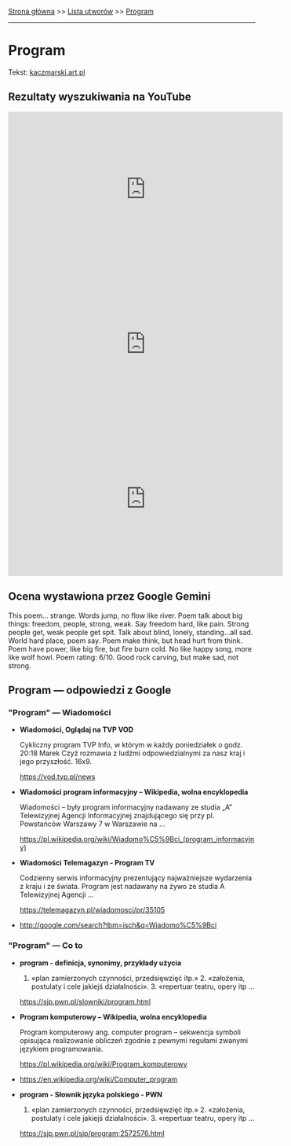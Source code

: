 [Strona główna](../index.md) >> [Lista utworów](../list.md) >> [Program](476.md)

---

# Program

Tekst: [kaczmarski.art.pl](https://www.kaczmarski.art.pl/tworczosc/wiersze/program/)

## Rezultaty wyszukiwania na YouTube

<iframe width="560" height="315" src="https://www.youtube.com/embed/uc1uz3tsMyk?si=IdontcarewhotheIRSsendsImnotpayingtaxes" title="YouTube video player" frameborder="0" allow="accelerometer; autoplay; clipboard-write; encrypted-media; gyroscope; picture-in-picture; web-share" referrerpolicy="strict-origin-when-cross-origin" allowfullscreen></iframe>

<iframe width="560" height="315" src="https://www.youtube.com/embed/39DQa6gExzc?si=IdontcarewhotheIRSsendsImnotpayingtaxes" title="YouTube video player" frameborder="0" allow="accelerometer; autoplay; clipboard-write; encrypted-media; gyroscope; picture-in-picture; web-share" referrerpolicy="strict-origin-when-cross-origin" allowfullscreen></iframe>

<iframe width="560" height="315" src="https://www.youtube.com/embed/j0f7V314JPk?si=IdontcarewhotheIRSsendsImnotpayingtaxes" title="YouTube video player" frameborder="0" allow="accelerometer; autoplay; clipboard-write; encrypted-media; gyroscope; picture-in-picture; web-share" referrerpolicy="strict-origin-when-cross-origin" allowfullscreen></iframe>

## Ocena wystawiona przez Google Gemini

This poem... strange. Words jump, no flow like river. Poem talk about big things: freedom, people, strong, weak. Say freedom hard, like pain. Strong people get, weak people get spit. Talk about blind, lonely, standing...all sad. World hard place, poem say. Poem make think, but head hurt from think. Poem have power, like big fire, but fire burn cold. No like happy song, more like wolf howl. Poem rating: 6/10. Good rock carving, but make sad, not strong.


## Program — odpowiedzi z Google

### "Program" — Wiadomości

- **Wiadomości, Oglądaj na TVP VOD**

    Cykliczny program TVP Info, w którym w każdy poniedziałek o godz. 20:18 Marek Czyż rozmawia z ludźmi odpowiedzialnymi za nasz kraj i jego przyszłość. 16x9. 

   <https://vod.tvp.pl/news>
- **Wiadomości program informacyjny – Wikipedia, wolna encyklopedia**

    Wiadomości – były program informacyjny nadawany ze studia „A” Telewizyjnej Agencji Informacyjnej znajdującego się przy pl. Powstańców Warszawy 7 w Warszawie na ... 

   <https://pl.wikipedia.org/wiki/Wiadomo%C5%9Bci_(program_informacyjny)>
- **Wiadomości  Telemagazyn - Program TV**

    Codzienny serwis informacyjny prezentujący najważniejsze wydarzenia z kraju i ze świata. Program jest nadawany na żywo ze studia A Telewizyjnej Agencji ... 

   <https://telemagazyn.pl/wiadomosci/pr/35105>
- <http://google.com/search?tbm=isch&q=Wiadomo%C5%9Bci>

### "Program" — Co to

- **program - definicja, synonimy, przykłady użycia**

    1. «plan zamierzonych czynności, przedsięwzięć itp.» 2. «założenia, postulaty i cele jakiejś działalności». 3. «repertuar teatru, opery itp ... 

   <https://sjp.pwn.pl/slowniki/program.html>
- **Program komputerowy – Wikipedia, wolna encyklopedia**

    Program komputerowy ang. computer program – sekwencja symboli opisująca realizowanie obliczeń zgodnie z pewnymi regułami zwanymi językiem programowania. 

   <https://pl.wikipedia.org/wiki/Program_komputerowy>
- <https://en.wikipedia.org/wiki/Computer_program>
- **program - Słownik języka polskiego - PWN**

    1. «plan zamierzonych czynności, przedsięwzięć itp.» 2. «założenia, postulaty i cele jakiejś działalności». 3. «repertuar teatru, opery itp ... 

   <https://sjp.pwn.pl/sjp/program;2572576.html>


